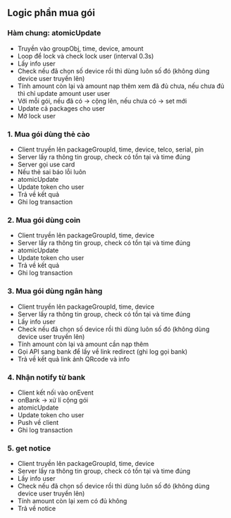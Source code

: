 ## Logic phần mua gói

### Hàm chung: atomicUpdate
- Truyền vào groupObj, time, device, amount
- Loop để lock và check lock user (interval 0.3s)
- Lấy info user
- Check nếu đã chọn số device rồi thì dùng luôn số đó (không dùng device user truyền lên)
- Tính amount còn lại và amount nạp thêm xem đã đủ chưa, nếu chưa đủ thì chỉ update amount user user
- Với mỗi gói, nếu đã có -> cộng lên, nếu chưa có -> set mới
- Update cả packages cho user
- Mở lock user

### 1. Mua gói dùng thẻ cào
- Client truyền lên packageGroupId, time, device, telco, serial, pin
- Server lấy ra thông tin group, check có tồn tại và time đúng
- Server gọi use card
- Nếu thẻ sai báo lỗi luôn
- atomicUpdate
- Update token cho user
- Trả về kết quả
- Ghi log transaction

### 2. Mua gói dùng coin
- Client truyền lên packageGroupId, time, device
- Server lấy ra thông tin group, check có tồn tại và time đúng
- atomicUpdate
- Update token cho user
- Trả về kết quả
- Ghi log transaction

### 3. Mua gói dùng ngân hàng
- Client truyền lên packageGroupId, time, device
- Server lấy ra thông tin group, check có tồn tại và time đúng
- Lấy info user
- Check nếu đã chọn số device rồi thì dùng luôn số đó (không dùng device user truyền lên)
- Tính amount còn lại và amount cần nạp thêm
- Gọi API sang bank để lấy về link redirect (ghi log gọi bank)
- Trả về kết quả link ảnh QRcode và info

### 4. Nhận notify từ bank
- Client kết nối vào onEvent
- onBank -> xử lí cộng gói
- atomicUpdate
- Update token cho user
- Push về client
- Ghi log transaction

### 5. get notice
- Client truyền lên packageGroupId, time, device
- Server lấy ra thông tin group, check có tồn tại và time đúng
- Lấy info user
- Check nếu đã chọn số device rồi thì dùng luôn số đó (không dùng device user truyền lên)
- Tính amount còn lại xem có đủ không
- Trả về notice

